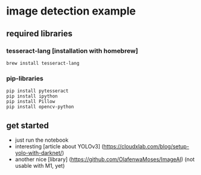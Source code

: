 # image detection example

## required libraries

### tesseract-lang [installation with homebrew]
```
brew install tesseract-lang
```

### pip-libraries

```
pip install pytesseract
pip install ipython
pip install Pillow
pip install opencv-python
```

## get started

- just run the notebook
- interesting [article about YOLOv3] (https://cloudxlab.com/blog/setup-yolo-with-darknet/)
- another nice [library] (https://github.com/OlafenwaMoses/ImageAI) (not usable with M1, yet)
